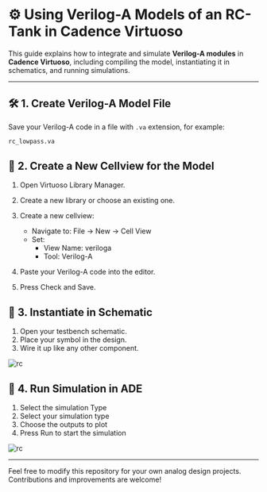# ⚙️ Using Verilog-A Models of an RC-Tank in Cadence Virtuoso

This guide explains how to integrate and simulate **Verilog-A modules** in **Cadence Virtuoso**, including compiling the model, instantiating it in schematics, and running simulations.

---

## 🛠️ 1. Create Verilog-A Model File

Save your Verilog-A code in a file with `.va` extension, for example:

```bash
rc_lowpass.va
```

## 🧱 2. Create a New Cellview for the Model

1. Open Virtuoso Library Manager.
2. Create a new library or choose an existing one.
3. Create a new cellview:
     - Navigate to: File → New → Cell View
     - Set:
         - View Name: veriloga
         - Tool: Verilog-A

4. Paste your Verilog-A code into the editor.
5. Press Check and Save.

## 🔌 3. Instantiate in Schematic

1. Open your testbench schematic.
2. Place your symbol in the design.
3. Wire it up like any other component.

![rc](https://github.com/user-attachments/assets/1a3428b0-ba1e-438c-a8c2-b8b102724de8)


## 🧪 4. Run Simulation in ADE

1. Select the simulation Type
2. Select your simulation type
3. Choose the outputs to plot
4. Press Run to start the simulation

![rc](https://github.com/user-attachments/assets/9cc2cf31-de3a-4131-95e8-0828c6d80c70)


---


Feel free to modify this repository for your own analog design projects. Contributions and improvements are welcome!

